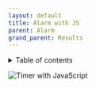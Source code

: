 ```yaml
---
layout: default
title: Alarm with JS
parent: Alarm
grand_parent: Results
---
```


<details close markdown="block">
  <summary>
    Table of contents
  </summary>
  {: .text-delta }
1. TOC
{:toc}
</details>

![Timer with JavaScript](/assets/alarmJSFull.png)